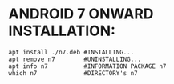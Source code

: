 # ANDROID 7 ONWARD INSTALLATION:  

    apt install ./n7.deb #INSTALLING...
    apt remove n7        #UNINSTALLING...
    apt info n7          #INFORMATION PACKAGE n7
    which n7             #DIRECTORY's n7
